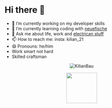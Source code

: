 # Hi there 👋




- 🔭 I’m currently working on my developer skills
- 🌱 I’m currently learning coding with [neuefische](https://github.com/neuefische)
- 💬 Ask me about life, work and [electrican stuff](https://giphy.com/gifs/WBPictures-sx6Tlo7xrzF2m24mNs/fullscreen)
- 📫 How to reach me: insta: kilian_21
- 😄 Pronouns: he/him
- Work smart not hard
- Skilled craftsman





<p align="center"> <img src="https://github-readme-stats.vercel.app/api?username=KilianBau&show_icons=true&theme=gotham" alt="KilianBau" />
  <div id="footer" align="center">
  <img src="https://media.giphy.com/media/hqU2KkjW5bE2v2Z7Q2/giphy.gif" width="100"/>
